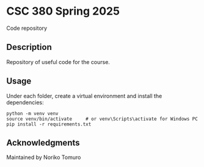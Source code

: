 # CSC 380 Spring 2025

Code repository

## Description

Repository of useful code for the course.

## Usage

Under each folder, create a virtual environment and install the dependencies:

```
python -m venv venv
source venv/bin/activate     # or venv\Scripts\activate for Windows PC
pip install -r requirements.txt
```

## Acknowledgments

Maintained by Noriko Tomuro